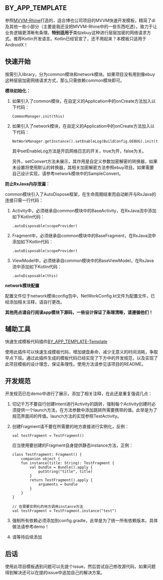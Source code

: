 ## BY_APP_TEMPLATE

参照[MVVM-Rhine](https://github.com/qingmei2/MVVM-Rhine)打造的，适合博也公司项目的MVVM快速开发模板，精简了di及其他一些小部分（主要是我还没把MVVM-Rhine中的一些东西吃透）。致力于让业务逻辑更清晰有条理。**特别适用于**类似ebuy这种进行层层加密的网络请求方式。推荐Kotlin开发语言。Kotlin已经官宣了，还不用起来？本模板只适用于AndroidX！

## 快速开始

按需引入library，分为common模块和network模块。如果项目没有用到像ebuy这种层层加密网络请求方式，那么只需依赖common模块即可。

**模块初始化：**
1. 如果引入了common模块，在自定义的Application中的onCreate方法加入以下代码：
    ```
    CommonManager.init(this)
    ```
2. 如果引入了network模块，在自定义的Application中的onCreate方法加入以下代码：
    ```
    NetWorkManager.getInstance().setEnableLog(BuildConfig.DEBUG).init(this)
    ```
    其中setEnableLog方法是开启网络日志的开关，true为开，false为关。

    另外，setConvert方法未展示，其作用是自定义参数加密解密的转换器，如果未设置将使用默认的转换器，其相关加密解密方法参照ebuy项目。如果需要自己设计实现，请参考network模块中的SampleConvert。

**防止RxJava内存泄漏：**

common模块引入了AutoDispose框架，在生命周期结束而自动断开与RxJava的连接只需一行代码：
1. Activity中，必须继承自common模块中的BaseActivity，在RxJava流中添加如下Kotlin代码：
    ```
    .autoDisposable(scopeProvider)
    ```
2. Fragment中，必须继承自common模块中的BaseFragment，在RxJava流中添加如下Kotlin代码：
    ```
    .autoDisposable(scopeProvider)
    ```
3. ViewModel中，必须继承自common模块中的BaseViewModel，在RxJava流中添加如下Kotlin代码：
    ```
    .autoDisposable(this)
    ```
**network模块配置**

配置文件位于network模块config包中，NetWorkConfig.kt文件为配置文件，已经添加相关注释，请自行更改。

**其他亮点请自行阅读app模块下源码，一些设计保证了条理清晰，请遵循他们！**

## 辅助工具

快速生成模板代码插件[BY_APP_TEMPLATE-Template](https://github.com/cyixlq/BY_APP_TEMPLATE-Template)

使用此插件可以快速生成模板代码，增加键盘寿命，减少无意义的时间消耗，争取早点下班。通过此插件生成的模板代码已经实现了下方中的开发规范，以及实现了此项目模板的设计理念，保证条理性。使用方法请参见该项目的README。

## 开发规范

开发规范已在demo中进行了展示，添加了相关注释，在此还是重复强调几点：

1. 切记千万不要自行创建Intent进行Activity的跳转，强制每个Activity创建时必须提供一个launch方法，在方法参数中添加跳转所需要携带的值。此举是为了规范界面间的传值。launch方法的实现参照TestActivity。
2. 创建Fragment请不要在所需要的地方直接进行实例化，反例：
    ```
    val testFragment = TestFragment()
    ```
    应当使用要创建的Fragment自身提供静态instance方法，正例：
    ```
    class TestFragment: Fragment() {
        companion object {
        fun instance(title: String): TestFragment {
            val bundle = Bundle().apply {
                putString("title", title)
            }
            return TestFragment().apply {
                arguments = bundle
            }
        }
    }

    // 在需要实例化的地方调用instance方法
    val testFragment = TestFragment.instance("test")
    ```
3. 强制所有依赖必须添加到config.gradle，此举是为了统一所有依赖版本。具体做法请参考demo！

4. 请等待后续添加

## 后话

使用此项目模板遇到问题可以先提个issue，然后尝试自己修改源代码，如果问题得到解决还可以在提的issue中追加自己的解决方案。